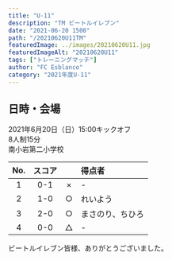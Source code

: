 ```yaml
---
title: "U-11"
description: "TM ビートルイレブン"
date: "2021-06-20 1500"
path: "/20210620U11TM"
featuredImage: ../images/20210620U11.jpg
featuredImageAlt: "20210620U11"
tags: ["トレーニングマッチ"]
author: "FC Esblanco"
category: "2021年度U-11"
---
```


## 日時・会場

2021年6月20日（日）15:00キックオフ  
8人制15分  
南小岩第二小学校

| No.| スコア  |   | 得点者  |
|:--:|:------:|:-:|:--------|
| 1  | 0-1    | × |- |
| 2  | 1-0    | ○ |れいよう        |
| 3  | 2-0    | ○ |まさのり、ちひろ        |
| 4  | 0-0    | △ |-        |


<script src="https://adm.shinobi.jp/s/f9835040bccb6582c56df68b8f5ecca7"></script>


ビートルイレブン皆様、ありがとうございました。
